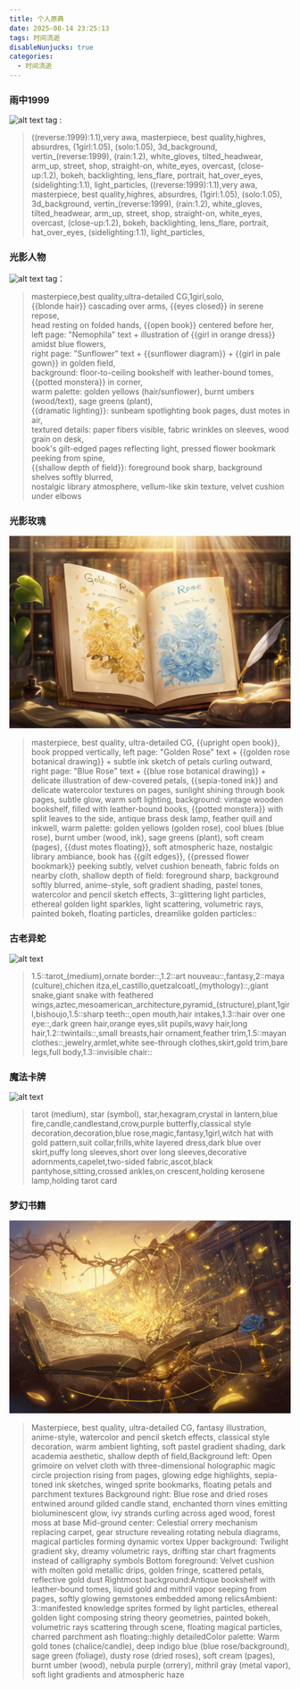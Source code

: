 ```yaml
---
title: 个人原典
date: 2025-08-14 23:25:13
tags: 时间流逝
disableNunjucks: true
categories:
  - 时间流逝
---
```

### 雨中1999
![alt text](https://cdn.jsdelivr.net/gh/qingyun201908/qingyun201908.github.io@images/images/个人原典/image.png)
tag :
>(\(reverse:1999\):1.1),very awa, masterpiece, best quality,highres, absurdres, (1girl:1.05), (solo:1.05), 3d_background, vertin_\(reverse:1999\), (rain:1.2), white_gloves, tilted_headwear, arm_up, street, shop, straight-on, white_eyes, overcast, (close-up:1.2), bokeh, backlighting, lens_flare, portrait, hat_over_eyes, (sidelighting:1.1), light_particles,
(\(reverse:1999\):1.1),very awa, masterpiece, best quality,highres, absurdres, (1girl:1.05), (solo:1.05), 3d_background, vertin_\(reverse:1999\), (rain:1.2), white_gloves, tilted_headwear, arm_up, street, shop, straight-on, white_eyes, overcast, (close-up:1.2), bokeh, backlighting, lens_flare, portrait, hat_over_eyes, (sidelighting:1.1), light_particles,
### 光影人物
![alt text](https://cdn.jsdelivr.net/gh/qingyun201908/qingyun201908.github.io@images/images/个人原典/image-1.png)
tag：
>masterpiece,best quality,ultra-detailed CG,1girl,solo,  
{{blonde hair}} cascading over arms, {{eyes closed}} in serene repose,  
head resting on folded hands, {{open book}} centered before her,  
left page: "Nemophila" text + illustration of {{girl in orange dress}} amidst blue flowers,  
right page: "Sunflower" text + {{sunflower diagram}} + {{girl in pale gown}} in golden field,  
background: floor-to-ceiling bookshelf with leather-bound tomes, {{potted monstera}} in corner,  
warm palette: golden yellows (hair/sunflower), burnt umbers (wood/text), sage greens (plant),  
{{dramatic lighting}}: sunbeam spotlighting book pages, dust motes in air,  
textured details: paper fibers visible, fabric wrinkles on sleeves, wood grain on desk,  
book's gilt-edged pages reflecting light, pressed flower bookmark peeking from spine,  
{{shallow depth of field}}: foreground book sharp, background shelves softly blurred,  
nostalgic library atmosphere, vellum-like skin texture, velvet cushion under elbows

### 光影玫瑰
![alt text](<masterpiece, best quality, ultra-detailed CG,_{{upright open book}}, book proppe s-26109001.png>)
>masterpiece, best quality, ultra-detailed CG,
{{upright open book}}, book propped vertically,
left page: "Golden Rose" text + {{golden rose botanical drawing}} + subtle ink sketch of petals curling outward,
right page: "Blue Rose" text + {{blue rose botanical drawing}} + delicate illustration of dew-covered petals,
{{sepia-toned ink}} and delicate watercolor textures on pages,
sunlight shining through book pages, subtle glow, warm soft lighting,
background: vintage wooden bookshelf, filled with leather-bound books,
{{potted monstera}} with split leaves to the side, antique brass desk lamp, feather quill and inkwell,
warm palette: golden yellows (golden rose), cool blues (blue rose), burnt umber (wood, ink), sage greens (plant), soft cream (pages),
{{dust motes floating}}, soft atmospheric haze, nostalgic library ambiance,
book has {{gilt edges}}, {{pressed flower bookmark}} peeking subtly,
velvet cushion beneath, fabric folds on nearby cloth,
shallow depth of field: foreground sharp, background softly blurred,
anime-style, soft gradient shading, pastel tones, watercolor and pencil sketch effects,
3::glittering light particles, ethereal golden light sparkles, light scattering, volumetric rays, painted bokeh, floating particles, dreamlike golden particles::

### 古老异蛇
![alt text](https://cdn.jsdelivr.net/gh/qingyun201908/qingyun201908.github.io@images/images/个人原典/6bfd6f277013b396adeebb788d74f348.jpg)
>1.5::tarot_(medium),ornate border::,1.2::art nouveau::,fantasy,2::maya (culture),chichen itza,el_castillo,quetzalcoatl_(mythology)::,giant snake,giant snake with feathered wings,aztec,mesoamerican_architecture,pyramid_(structure),plant,1girl,bishoujo,1.5::sharp teeth::,open mouth,hair intakes,1.3::hair over one eye::,dark green hair,orange eyes,slit pupils,wavy hair,long hair,1.2::twintails::,small breasts,hair ornament,feather trim,1.5::mayan clothes::,jewelry,armlet,white see-through clothes,skirt,gold trim,bare legs,full body,1.3::invisible chair::


### 魔法卡牌
![alt text](https://cdn.jsdelivr.net/gh/qingyun201908/qingyun201908.github.io@images/images/个人原典/3f4af0f01b0f65327885be4dc012cd4f.jpg)
> tarot (medium), star (symbol),  star,hexagram,crystal in lantern,blue fire,candle,candlestand,crow,purple butterfly,classical style decoration,decoration,blue rose,magic,fantasy,1girl,witch hat with gold pattern,suit collar,frills,white layered dress,dark blue over skirt,puffy long sleeves,short over long sleeves,decorative adornments,capelet,two-sided fabric,ascot,black pantyhose,sitting,crossed ankles,on crescent,holding kerosene lamp,holding tarot card

### 梦幻书籍
![alt text](<Masterpiece, best quality, ultra-detailed CG, fantasy illustration, anime-style, s-3280190768.png>)
> Masterpiece, best quality, ultra-detailed CG, fantasy illustration, anime-style, watercolor and pencil sketch effects, classical style decoration, warm ambient lighting, soft pastel gradient shading, dark academia aesthetic, shallow depth of field,​​Background left:​​ Open grimoire on velvet cloth with three-dimensional holographic magic circle projection rising from pages, glowing edge highlights, sepia-toned ink sketches, winged sprite bookmarks, floating petals and parchment textures  ​​Background right:​​ Blue rose and dried roses entwined around gilded candle stand, enchanted thorn vines emitting bioluminescent glow, ivy strands curling across aged wood, forest moss at base  ​​Mid-ground center:​​ Celestial orrery mechanism replacing carpet, gear structure revealing rotating nebula diagrams, magical particles forming dynamic vortex  ​​Upper background:​​ Twilight gradient sky, dreamy volumetric rays, drifting star chart fragments instead of calligraphy symbols  ​​Bottom foreground:​​ Velvet cushion with molten gold metallic drips, golden fringe, scattered petals, reflective gold dust  ​​Rightmost background:​​ Antique bookshelf with leather-bound tomes, liquid gold and mithril vapor seeping from pages, softly glowing gemstones embedded among relics  ​​Ambient:​​ 3::manifested knowledge sprites formed by light particles, ethereal golden light composing string theory geometries, painted bokeh, volumetric rays scattering through scene, floating magical particles, charred parchment ash floating::highly detailed​​Color palette:​​ Warm gold tones (chalice/candle), deep indigo blue (blue rose/background), sage green (foliage), dusty rose (dried roses), soft cream (pages), burnt umber (wood), nebula purple (orrery), mithril gray (metal vapor), soft light gradients and atmospheric haze 